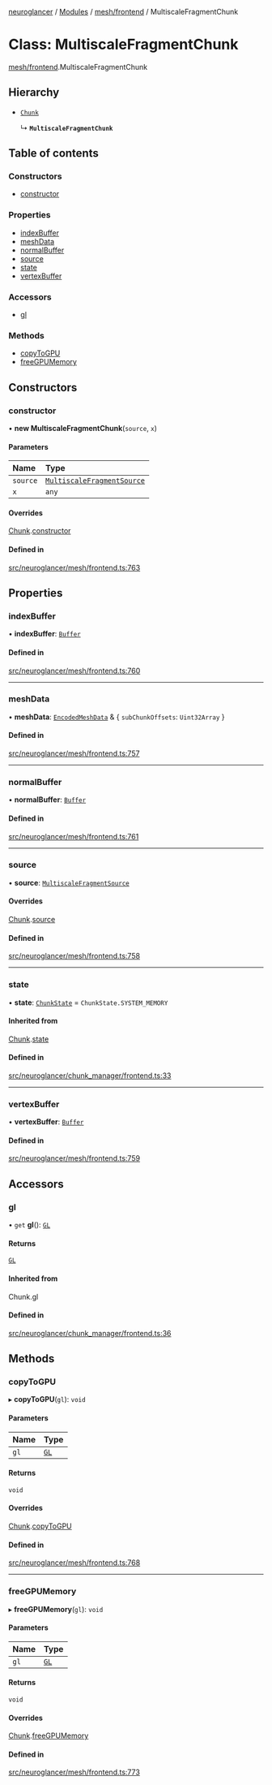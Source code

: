 [neuroglancer](../README.md) / [Modules](../modules.md) / [mesh/frontend](../modules/mesh_frontend.md) / MultiscaleFragmentChunk

# Class: MultiscaleFragmentChunk

[mesh/frontend](../modules/mesh_frontend.md).MultiscaleFragmentChunk

## Hierarchy

- [`Chunk`](chunk_manager_frontend.Chunk.md)

  ↳ **`MultiscaleFragmentChunk`**

## Table of contents

### Constructors

- [constructor](mesh_frontend.MultiscaleFragmentChunk.md#constructor)

### Properties

- [indexBuffer](mesh_frontend.MultiscaleFragmentChunk.md#indexbuffer)
- [meshData](mesh_frontend.MultiscaleFragmentChunk.md#meshdata)
- [normalBuffer](mesh_frontend.MultiscaleFragmentChunk.md#normalbuffer)
- [source](mesh_frontend.MultiscaleFragmentChunk.md#source)
- [state](mesh_frontend.MultiscaleFragmentChunk.md#state)
- [vertexBuffer](mesh_frontend.MultiscaleFragmentChunk.md#vertexbuffer)

### Accessors

- [gl](mesh_frontend.MultiscaleFragmentChunk.md#gl)

### Methods

- [copyToGPU](mesh_frontend.MultiscaleFragmentChunk.md#copytogpu)
- [freeGPUMemory](mesh_frontend.MultiscaleFragmentChunk.md#freegpumemory)

## Constructors

### constructor

• **new MultiscaleFragmentChunk**(`source`, `x`)

#### Parameters

| Name | Type |
| :------ | :------ |
| `source` | [`MultiscaleFragmentSource`](mesh_frontend.MultiscaleFragmentSource.md) |
| `x` | `any` |

#### Overrides

[Chunk](chunk_manager_frontend.Chunk.md).[constructor](chunk_manager_frontend.Chunk.md#constructor)

#### Defined in

[src/neuroglancer/mesh/frontend.ts:763](https://github.com/ActiveBrainAtlas2/neuroglancer/blob/1beb5d34/src/neuroglancer/mesh/frontend.ts#L763)

## Properties

### indexBuffer

• **indexBuffer**: [`Buffer`](webgl_buffer.Buffer.md)

#### Defined in

[src/neuroglancer/mesh/frontend.ts:760](https://github.com/ActiveBrainAtlas2/neuroglancer/blob/1beb5d34/src/neuroglancer/mesh/frontend.ts#L760)

___

### meshData

• **meshData**: [`EncodedMeshData`](../interfaces/mesh_base.EncodedMeshData.md) & { `subChunkOffsets`: `Uint32Array`  }

#### Defined in

[src/neuroglancer/mesh/frontend.ts:757](https://github.com/ActiveBrainAtlas2/neuroglancer/blob/1beb5d34/src/neuroglancer/mesh/frontend.ts#L757)

___

### normalBuffer

• **normalBuffer**: [`Buffer`](webgl_buffer.Buffer.md)

#### Defined in

[src/neuroglancer/mesh/frontend.ts:761](https://github.com/ActiveBrainAtlas2/neuroglancer/blob/1beb5d34/src/neuroglancer/mesh/frontend.ts#L761)

___

### source

• **source**: [`MultiscaleFragmentSource`](mesh_frontend.MultiscaleFragmentSource.md)

#### Overrides

[Chunk](chunk_manager_frontend.Chunk.md).[source](chunk_manager_frontend.Chunk.md#source)

#### Defined in

[src/neuroglancer/mesh/frontend.ts:758](https://github.com/ActiveBrainAtlas2/neuroglancer/blob/1beb5d34/src/neuroglancer/mesh/frontend.ts#L758)

___

### state

• **state**: [`ChunkState`](../enums/chunk_manager_base.ChunkState.md) = `ChunkState.SYSTEM_MEMORY`

#### Inherited from

[Chunk](chunk_manager_frontend.Chunk.md).[state](chunk_manager_frontend.Chunk.md#state)

#### Defined in

[src/neuroglancer/chunk_manager/frontend.ts:33](https://github.com/ActiveBrainAtlas2/neuroglancer/blob/1beb5d34/src/neuroglancer/chunk_manager/frontend.ts#L33)

___

### vertexBuffer

• **vertexBuffer**: [`Buffer`](webgl_buffer.Buffer.md)

#### Defined in

[src/neuroglancer/mesh/frontend.ts:759](https://github.com/ActiveBrainAtlas2/neuroglancer/blob/1beb5d34/src/neuroglancer/mesh/frontend.ts#L759)

## Accessors

### gl

• `get` **gl**(): [`GL`](../interfaces/webgl_context.GL.md)

#### Returns

[`GL`](../interfaces/webgl_context.GL.md)

#### Inherited from

Chunk.gl

#### Defined in

[src/neuroglancer/chunk_manager/frontend.ts:36](https://github.com/ActiveBrainAtlas2/neuroglancer/blob/1beb5d34/src/neuroglancer/chunk_manager/frontend.ts#L36)

## Methods

### copyToGPU

▸ **copyToGPU**(`gl`): `void`

#### Parameters

| Name | Type |
| :------ | :------ |
| `gl` | [`GL`](../interfaces/webgl_context.GL.md) |

#### Returns

`void`

#### Overrides

[Chunk](chunk_manager_frontend.Chunk.md).[copyToGPU](chunk_manager_frontend.Chunk.md#copytogpu)

#### Defined in

[src/neuroglancer/mesh/frontend.ts:768](https://github.com/ActiveBrainAtlas2/neuroglancer/blob/1beb5d34/src/neuroglancer/mesh/frontend.ts#L768)

___

### freeGPUMemory

▸ **freeGPUMemory**(`gl`): `void`

#### Parameters

| Name | Type |
| :------ | :------ |
| `gl` | [`GL`](../interfaces/webgl_context.GL.md) |

#### Returns

`void`

#### Overrides

[Chunk](chunk_manager_frontend.Chunk.md).[freeGPUMemory](chunk_manager_frontend.Chunk.md#freegpumemory)

#### Defined in

[src/neuroglancer/mesh/frontend.ts:773](https://github.com/ActiveBrainAtlas2/neuroglancer/blob/1beb5d34/src/neuroglancer/mesh/frontend.ts#L773)

